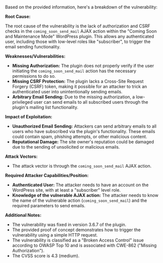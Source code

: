 Based on the provided information, here's a breakdown of the vulnerability:

**Root Cause:**

The root cause of the vulnerability is the lack of authorization and CSRF checks in the `coming_soon_send_mail` AJAX action within the "Coming Soon and Maintenance Mode" WordPress plugin. This allows any authenticated user, including those with low-level roles like "subscriber", to trigger the email sending functionality.

**Weaknesses/Vulnerabilities:**

*   **Missing Authorization:** The plugin does not properly verify if the user initiating the `coming_soon_send_mail` action has the necessary permissions to do so.
*   **Missing CSRF Protection:** The plugin lacks a Cross-Site Request Forgery (CSRF) token, making it possible for an attacker to trick an authenticated user into unintentionally sending emails.
*   **Arbitrary Email Sending:**  Due to the missing authorization, a low-privileged user can send emails to all subscribed users through the plugin's mailing list functionality.

**Impact of Exploitation:**

*   **Unauthorized Email Sending:** Attackers can send arbitrary emails to all users who have subscribed via the plugin's functionality. These emails could contain spam, phishing attempts, or other malicious content.
*   **Reputational Damage:** The site owner's reputation could be damaged due to the sending of unsolicited or malicious emails.

**Attack Vectors:**

*   The attack vector is through the `coming_soon_send_mail` AJAX action.

**Required Attacker Capabilities/Position:**

*   **Authenticated User:** The attacker needs to have an account on the WordPress site, with at least a "subscriber" level role.
*   **Knowledge of the vulnerable AJAX action:** The attacker needs to know the name of the vulnerable action (`coming_soon_send_mail`) and the required parameters to send emails.

**Additional Notes:**

*   The vulnerability was fixed in version 3.6.7 of the plugin.
*   The provided proof of concept demonstrates how to trigger the vulnerability using a simple HTTP request.
*   The vulnerability is classified as a "Broken Access Control" issue according to OWASP Top 10 and is associated with CWE-862 ("Missing Authorization").
* The CVSS score is 4.3 (medium).